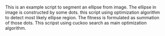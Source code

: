  This is an example script to segment an ellipse from image.
 The ellipse in image is constructed by some dots.
 this script using optimization algorithm to detect most likely ellipse region.
 The fitness is formulated as summation of those dots.
 This scripst using cuckoo search as main optimization algorithm.
